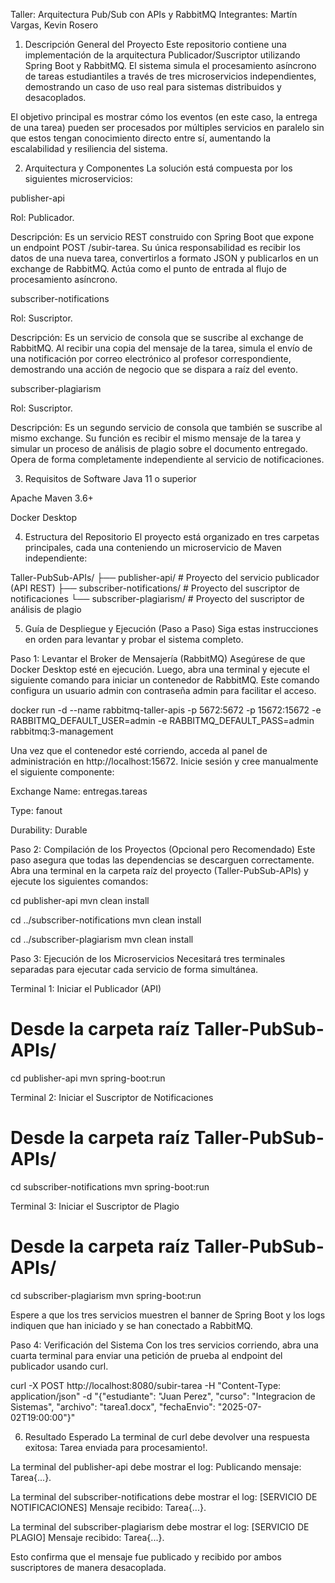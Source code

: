 Taller: Arquitectura Pub/Sub con APIs y RabbitMQ
Integrantes: Martín Vargas, Kevin Rosero

1. Descripción General del Proyecto
Este repositorio contiene una implementación de la arquitectura Publicador/Suscriptor utilizando Spring Boot y RabbitMQ. El sistema simula el procesamiento asíncrono de tareas estudiantiles a través de tres microservicios independientes, demostrando un caso de uso real para sistemas distribuidos y desacoplados.

El objetivo principal es mostrar cómo los eventos (en este caso, la entrega de una tarea) pueden ser procesados por múltiples servicios en paralelo sin que estos tengan conocimiento directo entre sí, aumentando la escalabilidad y resiliencia del sistema.

2. Arquitectura y Componentes
La solución está compuesta por los siguientes microservicios:

publisher-api

Rol: Publicador.

Descripción: Es un servicio REST construido con Spring Boot que expone un endpoint POST /subir-tarea. Su única responsabilidad es recibir los datos de una nueva tarea, convertirlos a formato JSON y publicarlos en un exchange de RabbitMQ. Actúa como el punto de entrada al flujo de procesamiento asíncrono.

subscriber-notifications

Rol: Suscriptor.

Descripción: Es un servicio de consola que se suscribe al exchange de RabbitMQ. Al recibir una copia del mensaje de la tarea, simula el envío de una notificación por correo electrónico al profesor correspondiente, demostrando una acción de negocio que se dispara a raíz del evento.

subscriber-plagiarism

Rol: Suscriptor.

Descripción: Es un segundo servicio de consola que también se suscribe al mismo exchange. Su función es recibir el mismo mensaje de la tarea y simular un proceso de análisis de plagio sobre el documento entregado. Opera de forma completamente independiente al servicio de notificaciones.

3. Requisitos de Software
Java 11 o superior

Apache Maven 3.6+

Docker Desktop

4. Estructura del Repositorio
El proyecto está organizado en tres carpetas principales, cada una conteniendo un microservicio de Maven independiente:

Taller-PubSub-APIs/
├── publisher-api/              # Proyecto del servicio publicador (API REST)
├── subscriber-notifications/   # Proyecto del suscriptor de notificaciones
└── subscriber-plagiarism/      # Proyecto del suscriptor de análisis de plagio

5. Guía de Despliegue y Ejecución (Paso a Paso)
Siga estas instrucciones en orden para levantar y probar el sistema completo.

Paso 1: Levantar el Broker de Mensajería (RabbitMQ)
Asegúrese de que Docker Desktop esté en ejecución. Luego, abra una terminal y ejecute el siguiente comando para iniciar un contenedor de RabbitMQ. Este comando configura un usuario admin con contraseña admin para facilitar el acceso.

docker run -d --name rabbitmq-taller-apis -p 5672:5672 -p 15672:15672 -e RABBITMQ_DEFAULT_USER=admin -e RABBITMQ_DEFAULT_PASS=admin rabbitmq:3-management

Una vez que el contenedor esté corriendo, acceda al panel de administración en http://localhost:15672. Inicie sesión y cree manualmente el siguiente componente:

Exchange Name: entregas.tareas

Type: fanout

Durability: Durable

Paso 2: Compilación de los Proyectos (Opcional pero Recomendado)
Este paso asegura que todas las dependencias se descarguen correctamente. Abra una terminal en la carpeta raíz del proyecto (Taller-PubSub-APIs) y ejecute los siguientes comandos:

cd publisher-api
mvn clean install

cd ../subscriber-notifications
mvn clean install

cd ../subscriber-plagiarism
mvn clean install

Paso 3: Ejecución de los Microservicios
Necesitará tres terminales separadas para ejecutar cada servicio de forma simultánea.

Terminal 1: Iniciar el Publicador (API)
# Desde la carpeta raíz Taller-PubSub-APIs/
cd publisher-api
mvn spring-boot:run

Terminal 2: Iniciar el Suscriptor de Notificaciones
# Desde la carpeta raíz Taller-PubSub-APIs/
cd subscriber-notifications
mvn spring-boot:run

Terminal 3: Iniciar el Suscriptor de Plagio
# Desde la carpeta raíz Taller-PubSub-APIs/
cd subscriber-plagiarism
mvn spring-boot:run

Espere a que los tres servicios muestren el banner de Spring Boot y los logs indiquen que han iniciado y se han conectado a RabbitMQ.

Paso 4: Verificación del Sistema
Con los tres servicios corriendo, abra una cuarta terminal para enviar una petición de prueba al endpoint del publicador usando curl.

curl -X POST http://localhost:8080/subir-tarea -H "Content-Type: application/json" -d "{\"estudiante\": \"Juan Perez\", \"curso\": \"Integracion de Sistemas\", \"archivo\": \"tarea1.docx\", \"fechaEnvio\": \"2025-07-02T19:00:00\"}"

6. Resultado Esperado
La terminal de curl debe devolver una respuesta exitosa: Tarea enviada para procesamiento!.

La terminal del publisher-api debe mostrar el log: Publicando mensaje: Tarea{...}.

La terminal del subscriber-notifications debe mostrar el log: [SERVICIO DE NOTIFICACIONES] Mensaje recibido: Tarea{...}.

La terminal del subscriber-plagiarism debe mostrar el log: [SERVICIO DE PLAGIO] Mensaje recibido: Tarea{...}.

Esto confirma que el mensaje fue publicado y recibido por ambos suscriptores de manera desacoplada.

